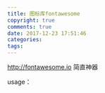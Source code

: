 ```yaml
---
title: 图标库fontawesome
copyright: true
comments: true
date: 2017-12-23 17:51:46
categories:
tags:
---
```

http://fontawesome.io
简直神器

usage：